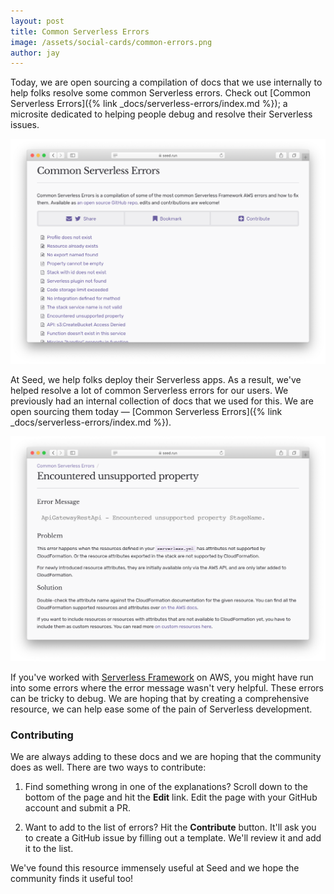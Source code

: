 ```yaml
---
layout: post
title: Common Serverless Errors
image: /assets/social-cards/common-errors.png
author: jay
---
```


Today, we are open sourcing a compilation of docs that we use internally to help folks resolve some common Serverless errors. Check out [Common Serverless Errors]({% link _docs/serverless-errors/index.md %}); a microsite dedicated to helping people debug and resolve their Serverless issues.

![Common Serverless Errors microsite screenshot](/assets/blog/common-serverless-errors/common-serverless-errors-microsite-screenshot.png)

At Seed, we help folks deploy their Serverless apps. As a result, we've helped resolve a lot of common Serverless errors for our users. We previously had an internal collection of docs that we used for this. We are open sourcing them today &mdash; [Common Serverless Errors]({% link _docs/serverless-errors/index.md %}).

![Common Serverless Errors doc screenshot](/assets/blog/common-serverless-errors/common-serverless-errors-doc-screenshot.png)

If you've worked with [Serverless Framework](https://serverless.com) on AWS, you might have run into some errors where the error message wasn't very helpful. These errors can be tricky to debug. We are hoping that by creating a comprehensive resource, we can help ease some of the pain of Serverless development.


### Contributing

We are always adding to these docs and we are hoping that the community does as well. There are two ways to contribute:

1. Find something wrong in one of the explanations? Scroll down to the bottom of the page and hit the **Edit** link. Edit the page with your GitHub account and submit a PR.

2. Want to add to the list of errors? Hit the **Contribute** button. It'll ask you to create a GitHub issue by filling out a template. We'll review it and add it to the list.

We've found this resource immensely useful at Seed and we hope the community finds it useful too!
